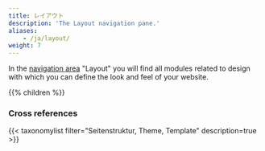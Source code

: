 ```yaml
---
title: レイアウト
description: 'The Layout navigation pane.'
aliases:
    - /ja/layout/
weight: 7
---
```


In the [navigation area](/en/administration-area/call-and-structure-of-the-backend/#the-navigation-area) "Layout" you will find all modules related to design with which you can define the look and feel of your website.

{{% children %}}

### Cross references

{{< taxonomylist filter="Seitenstruktur, Theme, Template" description=true >}}
